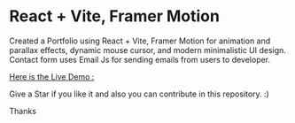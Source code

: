 # React + Vite, Framer Motion 

Created a Portfolio using React + Vite, Framer Motion for animation and parallax effects, dynamic mouse cursor, and modern minimalistic UI design. 
Contact form uses Email Js for sending emails from users to developer.

[Here is the Live Demo :](https://portfolioforsatyam.vercel.app/)

Give a Star if you like it and also you can contribute in this repository. :)

Thanks

